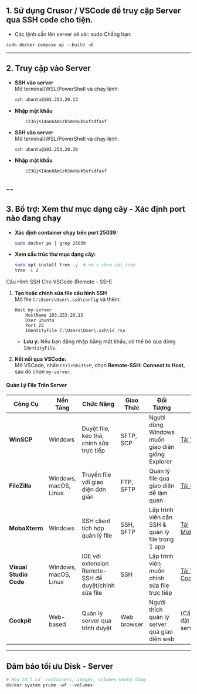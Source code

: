 

## 1. Sử dụng Crusor / VSCode để truy cập Server qua SSH code cho tiện. 
- Các lệnh cần lên server sẽ xài: sudo
Chẳng hạn: 
```
sudo docker compose up --build -d
```
---

## 2. Truy cập vào Server

- **SSH vào server**  
    Mở terminal/WSL/PowerShell và chạy lệnh:
    
    ```bash
    ssh ubuntu@103.253.20.13
    ```
    
- **Nhập mật khẩu**  
    
    ```plaintext
	    c23GjKI4on6AmSzkSmsNuk5xfsdfasf
    ```
    
- **SSH vào server**  
    Mở terminal/WSL/PowerShell và chạy lệnh:
    
    ```bash
    ssh ubuntu@103.253.20.30
    ```
    
- **Nhập mật khẩu**  
    
    ```plaintext
	    c23GjKI4on6AmSzkSmsNuk5xfsdfasf
    ```
    
--
---

## 3. Bổ trợ: Xem thư mục dạng cây - Xác định port nào đang chạy 

- **Xác định container chạy trên port 25039:**
    
    ```bash
    sudo docker ps | grep 25039
    ```

- **Xem cấu trúc thư mục dạng cây:**
    
    ```bash
    sudo apt install tree -y  # nếu chưa cài tree
    tree -L 2
    ```
    
Cấu Hình SSH Cho VSCode (Remote - SSH)

1. **Tạo hoặc chỉnh sửa file cấu hình SSH**  
    Mở file `C:\Users\User\.ssh\config` và thêm:
    
    ```plaintext
    Host my-server
        HostName 103.253.20.13
        User ubuntu
        Port 22
        IdentityFile C:\Users\User\.ssh\id_rsa
    ```
    
    - **Lưu ý:** Nếu bạn đăng nhập bằng mật khẩu, có thể bỏ qua dòng `IdentityFile`.
2. **Kết nối qua VSCode:**  
    Mở VSCode, nhấn `Ctrl+Shift+P`, chọn **Remote-SSH: Connect to Host**, sau đó chọn `my-server`.
    
#### Quản Lý File Trên Server

| **Công Cụ**            | **Nền Tảng**          | **Chức Năng**                                        | **Giao Thức** | **Đối Tượng**                                     | **Link**                                          |
| ---------------------- | --------------------- | ---------------------------------------------------- | ------------- | ------------------------------------------------- | ------------------------------------------------- |
| **WinSCP**             | Windows               | Duyệt file, kéo thả, chỉnh sửa trực tiếp             | SFTP, SCP     | Người dùng Windows muốn giao diện giống Explorer  | [Tải WinSCP](https://winscp.net/eng/download.php) |
| **FileZilla**          | Windows, macOS, Linux | Truyền file với giao diện đơn giản                   | FTP, SFTP     | Quản lý file qua giao diện dễ làm quen            | [Tải FileZilla](https://filezilla-project.org/)   |
| **MobaXterm**          | Windows               | SSH client tích hợp quản lý file                     | SSH, SFTP     | Lập trình viên cần SSH & quản lý file trong 1 app | [Tải MobaXterm](https://mobaxterm.mobatek.net/)   |
| **Visual Studio Code** | Windows, macOS, Linux | IDE với extension Remote-SSH để duyệt/chỉnh sửa file | SSH           | Lập trình viên muốn chỉnh sửa file trực tiếp      | [Tải VS Code](https://code.visualstudio.com/)     |
| **Cockpit**            | Web-based             | Quản lý server qua trình duyệt                       | Web browser   | Người thích quản lý server qua giao diện web      | (Cần cài đặt trên server)                         |

---

## Đảm bảo tối ưu Disk - Server

```python
# Xóa tất cả containers, images, volumes không dùng
docker system prune -af --volumes
```